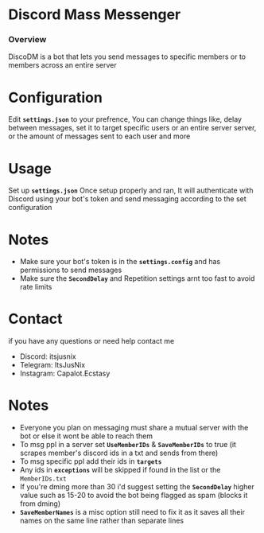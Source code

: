 # Discord Mass Messenger

### Overview

DiscoDM is a bot that lets you send messages to specific members or to members across an entire server

# Configuration

Edit **`settings.json`** to your prefrence, You can change things like, delay between messages, set it to target specific users or an entire server server, or the amount of messages sent to each user and more

# Usage

Set up **`settings.json`**
Once setup properly and ran, It will authenticate with Discord using your bot's token and send messaging according to the set configuration

# Notes

- Make sure your bot's token is in the **`settings.config`** and has permissions to send messages
- Make sure the **`SecondDelay`** and Repetition settings arnt too fast to avoid rate limits

# Contact

if you have any questions or need help contact me
- Discord: itsjusnix
- Telegram: ItsJusNix
- Instagram: Capalot.Ecstasy

# Notes

- Everyone you plan on messaging must share a mutual server with the bot or else it wont be able to reach them
- To msg ppl in a server set **`UseMemberIDs`** & **`SaveMemberIDs`** to true (it scrapes member's discord ids in a txt and sends from there)
- To msg specific ppl add their ids in **`targets`**
- Any ids in **`exceptions`** will be skipped if found in the list or the `MemberIDs.txt`
- If you're dming more than 30 i'd suggest setting the **`SecondDelay`** higher value such as 15-20 to avoid the bot being flagged as spam (blocks it from dming)
- **`SaveMemberNames`** is a misc option still need to fix it as it saves all their names on the same line rather than separate lines

